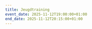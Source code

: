 ```yaml
---
title: Jeugdtraining
event_date: 2025-11-12T19:00:00+01:00
end_date: 2025-11-12T20:15:00+01:00
---
```

